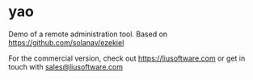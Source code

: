 # yao
Demo of a remote administration tool. Based on https://github.com/solanav/ezekiel

For the commercial version, check out https://liusoftware.com or get in touch with sales@liusoftware.com
